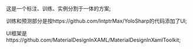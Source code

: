 这是一个标注、训练、实例分割于一体的方案;

训练和预测部分是按https://github.com/IntptrMax/YoloSharp的代码添加了UI;

UI框架是https://github.com/MaterialDesignInXAML/MaterialDesignInXamlToolkit;
